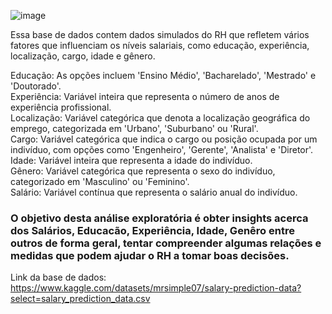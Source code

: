 ![image](https://github.com/VanderSC/analise-RH/assets/95940138/3221d4a3-2ad5-4f49-a3d4-4c407b6aff12)

Essa base de dados contem dados simulados do RH que refletem vários fatores que influenciam os níveis salariais, como educação, experiência, localização, cargo, idade e gênero.

Educação: As opções incluem 'Ensino Médio', 'Bacharelado', 'Mestrado' e 'Doutorado'.  
Experiência: Variável inteira que representa o número de anos de experiência profissional.  
Localização: Variável categórica que denota a localização geográfica do emprego, categorizada em 'Urbano', 'Suburbano' ou 'Rural'.  
Cargo: Variável categórica que indica o cargo ou posição ocupada por um indivíduo, com opções como 'Engenheiro', 'Gerente', 'Analista' e 'Diretor'.  
Idade: Variável inteira que representa a idade do indivíduo.  
Gênero: Variável categórica que representa o sexo do indivíduo, categorizado em 'Masculino' ou 'Feminino'.  
Salário: Variável contínua que representa o salário anual do indivíduo.

### O objetivo desta análise exploratória é obter insights acerca dos Salários, Educacão, Experiência, Idade, Genêro entre outros de forma geral, tentar compreender algumas relações e medidas que podem ajudar o RH a tomar boas decisões.

Link da base de dados: https://www.kaggle.com/datasets/mrsimple07/salary-prediction-data?select=salary_prediction_data.csv
